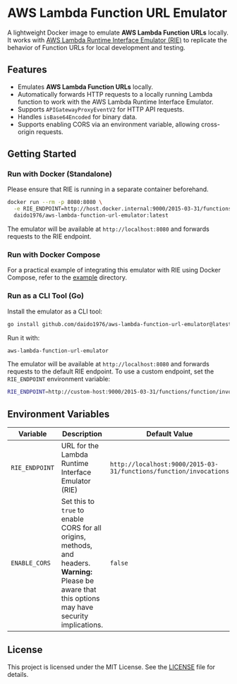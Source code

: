 # AWS Lambda Function URL Emulator

A lightweight Docker image to emulate **AWS Lambda Function URLs** locally. It works with [AWS Lambda Runtime Interface Emulator (RIE)](https://github.com/aws/aws-lambda-runtime-interface-emulator/) to replicate the behavior of Function URLs for local development and testing.

## Features

- Emulates **AWS Lambda Function URLs** locally.
- Automatically forwards HTTP requests to a locally running Lambda function to work with the AWS Lambda Runtime Interface Emulator.
- Supports `APIGatewayProxyEventV2` for HTTP API requests.
- Handles `isBase64Encoded` for binary data.
- Supports enabling CORS via an environment variable, allowing cross-origin requests.

## Getting Started

### Run with Docker (Standalone)

Please ensure that RIE is running in a separate container beforehand.

```bash
docker run --rm -p 8080:8080 \
  -e RIE_ENDPOINT=http://host.docker.internal:9000/2015-03-31/functions/function/invocations \
  daido1976/aws-lambda-function-url-emulator:latest
```

The emulator will be available at `http://localhost:8080` and forwards requests to the RIE endpoint.

### Run with Docker Compose

For a practical example of integrating this emulator with RIE using Docker Compose, refer to the [example](./example/) directory.

### Run as a CLI Tool (Go)

Install the emulator as a CLI tool:

```bash
go install github.com/daido1976/aws-lambda-function-url-emulator@latest
```

Run it with:

```bash
aws-lambda-function-url-emulator
```

The emulator will be available at `http://localhost:8080` and forwards requests to the default RIE endpoint. To use a custom endpoint, set the `RIE_ENDPOINT` environment variable:

```bash
RIE_ENDPOINT=http://custom-host:9000/2015-03-31/functions/function/invocations aws-lambda-function-url-emulator
```

## Environment Variables

| Variable       | Description                                                                                                                                                | Default Value                                                     |
| -------------- | ---------------------------------------------------------------------------------------------------------------------------------------------------------- | ----------------------------------------------------------------- |
| `RIE_ENDPOINT` | URL for the Lambda Runtime Interface Emulator (RIE)                                                                                                        | `http://localhost:9000/2015-03-31/functions/function/invocations` |
| `ENABLE_CORS`  | Set this to `true` to enable CORS for all origins, methods, and headers.<br>**Warning:** Please be aware that this options may have security implications. | `false`                                                           |

## License

This project is licensed under the MIT License. See the [LICENSE](./LICENSE) file for details.
